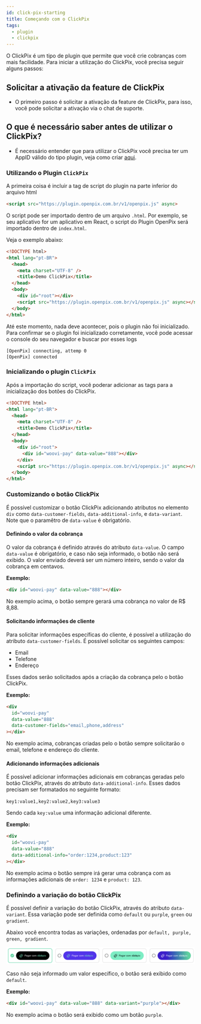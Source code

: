 ```yaml
---
id: click-pix-starting
title: Começando com o ClickPix
tags:
  - plugin
  - clickpix
---
```


O ClickPix é um tipo de plugin que permite que você crie cobranças com mais facilidade. Para iniciar a utilização do ClickPix, você precisa seguir alguns passos:

## Solicitar a ativação da feature de ClickPix

- O primeiro passo é solicitar a ativação da feature de ClickPix, para isso, você pode solicitar a ativação via o chat de suporte.

## O que é necessário saber antes de utilizar o ClickPix?

- É necessário entender que para utilizar o ClickPix você precisa ter um AppID válido do tipo plugin, veja como criar [aqui](./app-id).

### Utilizando o Plugin `ClickPix`

A primeira coisa é incluir a tag de script do plugin na parte inferior do arquivo html

```html
<script src="https://plugin.openpix.com.br/v1/openpix.js" async>
```

O script pode ser importado dentro de um arquivo `.html`. Por exemplo, se seu aplicativo for um aplicativo em React, o script do Plugin OpenPix será importado dentro de `index.html`.

Veja o exemplo abaixo:

```html
<!DOCTYPE html>
<html lang="pt-BR">
  <head>
    <meta charset="UTF-8" />
    <title>Demo ClickPix</title>
  </head>
  <body>
    <div id="root"></div>
    <script src="https://plugin.openpix.com.br/v1/openpix.js" async></script>
  </body>
</html>
```

Até este momento, nada deve acontecer, pois o plugin não foi inicializado.
Para confirmar se o plugin foi inicializado corretamente, você pode acessar o console do seu navegador e buscar por esses logs

```
[OpenPix] connecting, attemp 0
[OpenPix] connected
```

### Inicializando o plugin `ClickPix`

Após a importação do script, você poderar adicionar as tags para a inicialização dos botões do ClickPix.

```html
<!DOCTYPE html>
<html lang="pt-BR">
  <head>
    <meta charset="UTF-8" />
    <title>Demo ClickPix</title>
  </head>
  <body>
    <div id="root">
      <div id="woovi-pay" data-value="888"></div>
    </div>
    <script src="https://plugin.openpix.com.br/v1/openpix.js" async></script>
  </body>
</html>
```

### Customizando o botão ClickPix

É possível customizar o botão ClickPix adicionando atributos no elemento `div` como `data-customer-fields`, `data-additional-info`, e `data-variant`. Note que o paramêtro de `data-value` é obrigatório.

#### Definindo o valor da cobrança

O valor da cobrança é definido através do atributo `data-value`. O campo `data-value` é obrigatório, e caso não seja informado, o botão não será exibido. O valor enviado deverá ser um número inteiro, sendo o valor da cobrança em centavos.

**Exemplo:**

```html
<div id="woovi-pay" data-value="888"></div>
```

No exemplo acima, o botão sempre gerará uma cobrança no valor de R$ 8,88.

#### Solicitando informações de cliente

Para solicitar informações específicas do cliente, é possível a utilização do atributo `data-customer-fields`. É possível solicitar os seguintes campos:

- Email
- Telefone
- Endereço

Esses dados serão solicitados após a criação da cobrança pelo o botão ClickPix.

**Exemplo:**

```html
<div
  id="woovi-pay"
  data-value="888"
  data-customer-fields="email,phone,address"
></div>
```

No exemplo acima, cobranças criadas pelo o botão sempre solicitarão o email, telefone e endereço do cliente.

#### Adicionando informações adicionais

É possível adicionar informações adicionais em cobranças geradas pelo botão ClickPix, através do atributo `data-additional-info`. Esses dados precisam ser formatados no seguinte formato:

`key1:value1,key2:value2,key3:value3`

Sendo cada `key:value` uma informação adicional diferente.

**Exemplo:**

```html
<div
  id="woovi-pay"
  data-value="888"
  data-additional-info="order:1234,product:123"
></div>
```

No exemplo acima o botão sempre irá gerar uma cobrança com as informações adicionais de `order: 1234` e `product: 123`.

### Definindo a variação do botão ClickPix

É possível definir a variação do botão ClickPix, através do atributo `data-variant`. Essa variação pode ser definida como `default` ou `purple`, `green` ou `gradient`.

Abaixo você encontra todas as variações, ordenadas por `default, purple, green, gradient`.

![ClickPix-variants](./__assets__/clickpix-variants.png)

Caso não seja informado um valor específico, o botão será exibido como `default`.

**Exemplo:**

```html
<div id="woovi-pay" data-value="888" data-variant="purple"></div>
```

No exemplo acima o botão será exibido como um botão `purple`.
